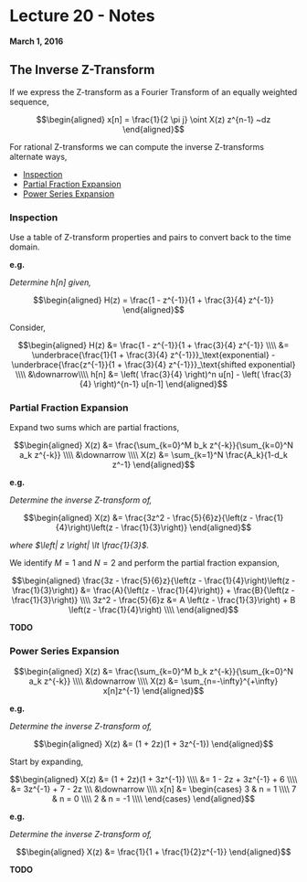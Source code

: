 # Lecture 20 - Notes  

**March 1, 2016**  

## The Inverse Z-Transform

If we express the Z-transform as a Fourier Transform of an equally weighted sequence,

$$\begin{aligned}
    x[n] = \frac{1}{2 \pi j} \oint X(z) z^{n-1} ~dz
\end{aligned}$$ 

For rational Z-transforms we can compute the inverse Z-transforms alternate ways,

* [Inspection](#inspection)
* [Partial Fraction Expansion](#partial-fraction-expansion)
* [Power Series Expansion](#power-series-expansion)

### Inspection

Use a table of Z-transform properties and pairs to convert back to the time domain.

**e.g.**

*Determine $h[n]$ given,*

$$\begin{aligned}
    H(z) = \frac{1 - z^{-1}}{1 + \frac{3}{4} z^{-1}}
\end{aligned}$$

Consider,

$$\begin{aligned}
    H(z) &= \frac{1 - z^{-1}}{1 + \frac{3}{4} z^{-1}} \\\\
    &= \underbrace{\frac{1}{1 + \frac{3}{4} z^{-1}}}_\text{exponential} - \underbrace{\frac{z^{-1}}{1 + \frac{3}{4} z^{-1}}}_\text{shifted exponential} \\\\
    &\downarrow\\\\
    h[n] &= \left( \frac{3}{4} \right)^n u[n] - \left( \frac{3}{4} \right)^{n-1} u[n-1]
\end{aligned}$$

### Partial Fraction Expansion

Expand two sums which are partial fractions,

$$\begin{aligned}
    X(z) &= \frac{\sum_{k=0}^M b_k z^{-k}}{\sum_{k=0}^N a_k z^{-k}} \\\\
    &\downarrow \\\\
    X(z) &= \sum_{k=1}^N \frac{A_k}{1-d_k z^-1}
\end{aligned}$$

**e.g.**

*Determine the inverse Z-transform of,*

$$\begin{aligned}
    X(z) &= \frac{3z^2 - \frac{5}{6}z}{\left(z - \frac{1}{4}\right)\left(z - \frac{1}{3}\right)}
\end{aligned}$$

*where $\left| z \right| \lt \frac{1}{3}$.*

We identify $M = 1$ and $N = 2$ and perform the partial fraction expansion,

$$\begin{aligned}
    \frac{3z - \frac{5}{6}z}{\left(z - \frac{1}{4}\right)\left(z - \frac{1}{3}\right)} &= \frac{A}{\left(z - \frac{1}{4}\right)} + \frac{B}{\left(z - \frac{1}{3}\right)} \\\\
    3z^2 - \frac{5}{6}z  &= A \left(z - \frac{1}{3}\right) + B \left(z - \frac{1}{4}\right) \\\\
\end{aligned}$$

**TODO**


### Power Series Expansion

$$\begin{aligned}
    X(z) &= \frac{\sum_{k=0}^M b_k z^{-k}}{\sum_{k=0}^N a_k z^{-k}} \\\\
    &\downarrow \\\\
    X(z) &= \sum_{n=-\infty}^{+\infty} x[n]z^{-1}
\end{aligned}$$

**e.g.**

*Determine the inverse Z-transform of,*

$$\begin{aligned}
    X(z) &= (1 + 2z)(1 + 3z^{-1})
\end{aligned}$$

Start by expanding,

$$\begin{aligned}
    X(z) &= (1 + 2z)(1 + 3z^{-1}) \\\\
    &= 1 - 2z + 3z^{-1} + 6 \\\\
    &= 3z^{-1} + 7 - 2z \\\
    &\downarrow \\\\
    x[n] &= \begin{cases} 
      3 & n =  1 \\\\
      7 & n =  0 \\\\
      2 & n = -1 \\\\
   \end{cases}
\end{aligned}$$

**e.g.**

*Determine the inverse Z-transform of,*

$$\begin{aligned}
    X(z) &= \frac{1}{1 + \frac{1}{2}z^{-1}}
\end{aligned}$$

**TODO**
